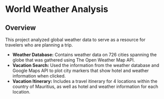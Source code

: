 # World Weather Analysis
## Overview
This project analyzed global weather data to serve as a resource for travelers who are planning a trip. 

- **Weather Database:** Contains weather data on 726 cities spanning the globe that was gathered using The Open Weather Map API.
- **Vacation Search:** Used the information from the weather database and Google Maps API to plot city markers that show hotel and weather information when clicked.
- **Vacation Itinerary:** Includes a travel itinerary for 4 locations within the country of Mauritius, as well as hotel and weather information for each location. 